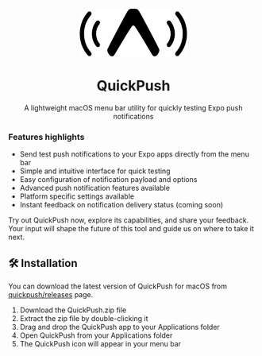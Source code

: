 <p align="center">
  <picture >
    <source height="96" media="(prefers-color-scheme: dark)" srcset="./.github/resources/icon-white.png">
    <img height="96" alt="QuickPush" src="./.github/resources/icon-dark.png">
  </picture>
  <h1 align="center">QuickPush</h1>
</p>

<p align="center">A lightweight macOS menu bar utility for quickly testing Expo push notifications</p>

### Features highlights

- Send test push notifications to your Expo apps directly from the menu bar
- Simple and intuitive interface for quick testing
- Easy configuration of notification payload and options
- Advanced push notification features available
- Platform specific settings available
- Instant feedback on notification delivery status (coming soon)

Try out QuickPush now, explore its capabilities, and share your feedback. Your input will shape the future of this tool and guide us on where to take it next.

## 🛠️ Installation

You can download the latest version of QuickPush for macOS from [quickpush/releases](https://github.com/betomoedano/quick-push/releases) page.

1. Download the QuickPush.zip file
2. Extract the zip file by double-clicking it
3. Drag and drop the QuickPush app to your Applications folder
4. Open QuickPush from your Applications folder
5. The QuickPush icon will appear in your menu bar
